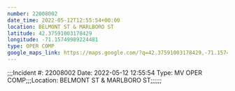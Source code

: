 ```yaml
---
number: 22008002
date_time: 2022-05-12T12:55:54+00:00
location: BELMONT ST & MARLBORO ST
latitude: 42.37591003178429
longitude: -71.15749989224481
type: OPER COMP
google_maps_link: https://maps.google.com/?q=42.37591003178429,-71.15749989224481
---
```


;;;Incident #: 22008002   Date: 2022-05-12 12:55:54   Type: MV OPER COMP;;;Location: BELMONT ST & MARLBORO ST;;;;;;

